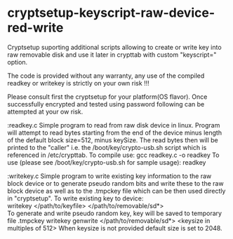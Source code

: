 # cryptsetup-keyscript-raw-device-red-write
Cryptsetup suporting additional scripts allowing to create or write key into raw removable disk and use it later in crypttab with custom "keyscript=" option.

The code is provided without any warranty, any use of the compiled readkey or writekey is strictly on your own risk !!!

Please consult first the cryptsetup for your platform(OS flavor). Once successfully encrypted and tested using password following can be attempted at your ow risk.

:readkey.c 
  Simple program to read from raw disk device in linux. Program will attempt to read bytes starting from the end of the device minus length of the default block size=512, minus keySize. The read bytes then will be printed to the "caller" i.e. the /boot/key/crypto-usb.sh script which is referenced in /etc/crypttab.
  To compile use: 
    gcc readkey.c -o readkey
  To use (please see /boot/key/crypto-usb.sh for sample usage):
    readkey <keysize>
    
:writekey.c
  Simple program to write existing key information to the raw block device or to generate pseudo random bits and write these to the raw block device as well as to the .tmpckey file which can be then used directly in "cryptsetup".
  To write existing key to device:                                            
    writekey </path/to/keyfile> </path/to/removable/sd*>                    
 To generate and write pseudo random key, key will be saved to temporary file .tmpckey 
    writekey genwrite </path/to/removable/sd*> <keysize in multiples of 512> 
 When keysize is not provided default size is set to 2048.                     

